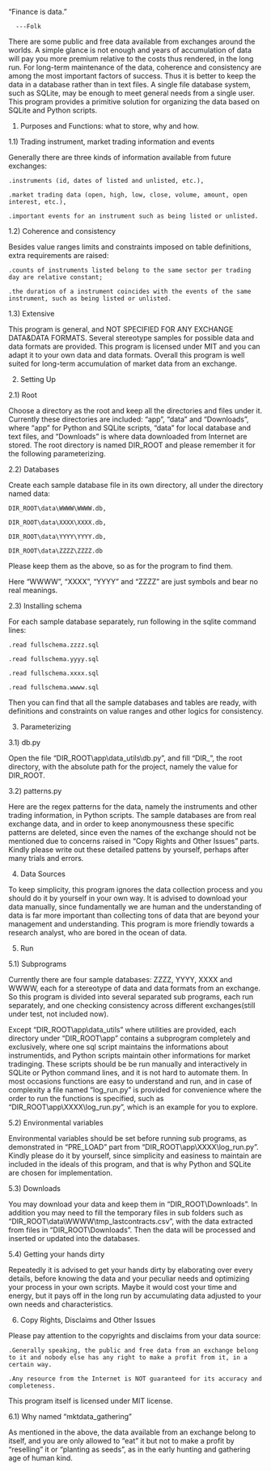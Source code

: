 “Finance is data.” 

      ---Folk
      
There are some public and free data available from exchanges around the worlds. A simple glance is not enough and years of accumulation of data will pay you more premium relative to the costs thus rendered, in the long run. For long-term maintenance of the data, coherence and consistency are among the most important factors of success. Thus it is better to keep the data in a database rather than in text files. A single file database system, such as SQLite, may be enough to meet general needs from a single user. This program provides a primitive solution for organizing the data based on SQLite and Python scripts.


1) Purposes and Functions: what to store, why and how.

1.1) Trading instrument, market trading information and events

Generally there are three kinds of information available from future exchanges:

    .instruments (id, dates of listed and unlisted, etc.),
  
    .market trading data (open, high, low, close, volume, amount, open interest, etc.),
  
    .important events for an instrument such as being listed or unlisted.

1.2) Coherence and consistency

Besides value ranges limits and constraints imposed on table definitions, extra requirements are raised:

    .counts of instruments listed belong to the same sector per trading day are relative constant;

    .the duration of a instrument coincides with the events of the same instrument, such as being listed or unlisted.

1.3) Extensive

This program is general, and NOT SPECIFIED FOR ANY EXCHANGE DATA&DATA FORMATS. Several stereotype samples for possible data and data formats are provided. This program is licensed under MIT and you can adapt it to your own data and data formats. Overall this program is well suited for long-term accumulation of market data from an exchange.


2) Setting Up

2.1) Root

Choose a directory as the root and keep all the directories and files under it.
Currently these directories are included: “app”, “data” and “Downloads”, where “app” for Python and SQLite scripts, “data” for local database and text files, and “Downloads” is where data downloaded from Internet are stored.
The root directory is named DIR_ROOT and please remember it for the following parameterizing.

2.2) Databases

Create each sample database file in its own directory, all under the directory named data:

    DIR_ROOT\data\WWWW\WWWW.db,
  
    DIR_ROOT\data\XXXX\XXXX.db,
  
    DIR_ROOT\data\YYYY\YYYY.db,
  
    DIR_ROOT\data\ZZZZ\ZZZZ.db

Please keep them as the above, so as for the program to find them.

Here “WWWW”, “XXXX”, “YYYY” and “ZZZZ” are just symbols and bear no real meanings.

2.3) Installing schema

For each sample database separately, run following in the sqlite command lines:
  
    .read fullschema.zzzz.sql
  
    .read fullschema.yyyy.sql
  
    .read fullschema.xxxx.sql
  
    .read fullschema.wwww.sql

Then you can find that all the sample databases and tables are ready, with definitions and constraints on value ranges and other logics for consistency.


3) Parameterizing

3.1) db.py

Open the file “DIR_ROOT\app\data_utils\db.py”, and fill “DIR_”, the root directory, with the absolute path for the project, namely the value for DIR_ROOT.

3.2) patterns.py

Here are the regex patterns for the data, namely the instruments and other trading information, in Python scripts. The sample databases are from real exchange data, and in order to keep anonymousness these specific patterns are deleted, since even the names of the exchange should not be mentioned due to concerns raised in “Copy Rights and Other Issues” parts. Kindly please write out these detailed pattens by yourself, perhaps after many trials and errors.


4) Data Sources

To keep simplicity, this program ignores the data collection process and you should do it by yourself in your own way. It is advised to download your data manually, since fundamentally we are human and the understanding of data is far more important than collecting tons of data that are beyond your management and understanding. This program is more friendly towards a research analyst, who are bored in the ocean of data.


5) Run

5.1) Subprograms

Currently there are four sample databases: ZZZZ, YYYY, XXXX and WWWW, each for a stereotype of data and data formats from an exchange. So this program is divided into several separated sub programs, each run separately, and one checking consistency across different exchanges(still under test, not included now).

Except “DIR_ROOT\app\data_utils” where utilities are provided, each directory under “DIR_ROOT\app” contains a subprogram completely and exclusively, where one sql script maintains the informations about instrumentids, and Python scripts maintain other informations for market tradinging. These scripts should be be run manually and interactively in SQLite or Python command lines, and it is not hard to automate them. In most occasions functions are easy to understand and run, and in case of complexity a file named “log_run.py” is provided for convenience where the order to run the functions is specified, such as “DIR_ROOT\app\XXXX\log_run.py”, which is an example for you to explore.

5.2) Environmental variables

Environmental variables should be set before running sub programs, as demonstrated in “PRE_LOAD” part from “DIR_ROOT\app\XXXX\log_run.py”. Kindly please do it by yourself, since simplicity and easiness to maintain are included in the ideals of this program, and that is why Python and SQLite are chosen for implementation.

5.3) Downloads

You may download your data and keep them in “DIR_ROOT\Downloads”. In addition you may need to fill the temporary files in sub folders such as “DIR_ROOT\data\WWWW\tmp_lastcontracts.csv”, with the data extracted from files in “DIR_ROOT\Downloads”. Then the data will be processed and inserted or updated into the databases.

5.4) Getting your hands dirty

Repeatedly it is advised to get your hands dirty by elaborating over every details, before knowing the data and your peculiar needs and optimizing your process in your own scripts. Maybe it would cost your time and energy, but it pays off in the long run by accumulating data adjusted to your own needs and characteristics.


6) Copy Rights, Disclaims and Other Issues

Please pay attention to the copyrights and disclaims from your data source:

    .Generally speaking, the public and free data from an exchange belong to it and nobody else has any right to make a profit from it, in a certain way.
  
    .Any resource from the Internet is NOT guaranteed for its accuracy and completeness.
  
This program itself is licensed under MIT license.

6.1) Why named “mktdata_gathering”

As mentioned in the above, the data available from an exchange belong to itself, and you are only allowed to “eat” it but not to make a profit by “reselling” it or “planting as seeds”, as in the early hunting and gathering age of human kind.

